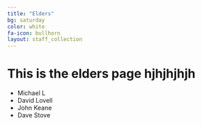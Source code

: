 ```yaml
---
title: "Elders"
bg: saturday
color: white
fa-icon: bullhorn
layout: staff_collection
---
```


# This is the elders page hjhjhjhjh

- Michael L
- David Lovell
- John Keane
- Dave Stove
